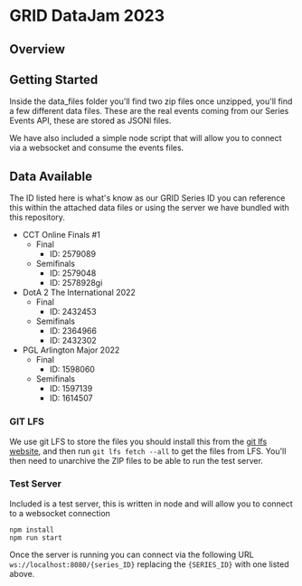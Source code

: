 # GRID DataJam 2023

## Overview

## Getting Started
Inside the data_files folder you'll find two zip files once unzipped, you'll find a few different data files. These are the real events coming from our Series Events API, these are stored as JSONl files.

We have also included a simple node script that will allow you to connect via a websocket and consume the events files. 

## Data Available

The ID listed here is what's know as our GRID Series ID you can reference this within the attached data files or using the server we have bundled with this repository. 

-   CCT Online Finals #1
	-   Final 
		- ID: 2579089
	-   Semifinals
		- ID: 2579048
		- ID: 2578928gi
-   DotA 2 The International 2022
	-   Final 
		- ID: 2432453
	-   Semifinals
		- ID: 2364966
		- ID: 2432302
-   PGL Arlington Major 2022
	-   Final 
		- ID: 1598060
	-   Semifinals
		- ID: 1597139
		- ID: 1614507

### GIT LFS
We use git LFS to store the files you should install this from the [git lfs website](https://git-lfs.com/), and then run `git lfs fetch --all` to get the files from LFS. You'll then need to unarchive the ZIP files to be able to run the test server. 

### Test Server
Included is a test server, this is written in node and will allow you to connect to a websocket connection 

```
npm install
npm run start
```

Once the server is running you can connect via the following URL `ws://localhost:8080/{series_ID}` replacing the `{SERIES_ID}` with one listed above. 
